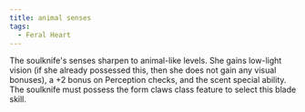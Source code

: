 ```yaml
---
title: animal senses
tags:
  - Feral Heart
---
```


The soulknife's senses sharpen to animal-like levels. She gains low-light vision (if she already possessed this, then she does not gain any visual bonuses), a +2 bonus on Perception checks, and the scent special ability. The soulknife must possess the form claws class feature to select this blade skill.
